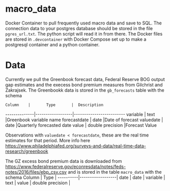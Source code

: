# macro_data
Docker Container to pull frequently used macro data and save to SQL. The connection data to your postgres database should be stored in the file `pgres_url.txt`.
The python script will read it in from there. The Docker files are stored in `.devcontainer` with Docker Compose set up to make a postgresql container and a python container.

# Data 
Currently we pull the Greenbook forecast data, Federal Reserve BOG output gap estimates and the execess bond premium measures from Gilchrist and Zakrajsek. The Greenbookk data 
is stored in the `gb_forecasts` table with the schema
                         
    Column    |       Type       |  Description
--------------|------------------|-------------------------
 variable     | text             |Greenbook variable name
 forecastdate | date             |Date of forecast
 valuedate    | date             |Quarterly forecasted date
 value        | double precision |Forecast Value

Observations with `valuedate < forecastdate`, these are the real time estimates for that period. More info here
https://www.philadelphiafed.org/surveys-and-data/real-time-data-research/greenbook

The GZ excess bond premium data is downloaded from https://www.federalreserve.gov/econresdata/notes/feds-notes/2016/files/ebp_csv.csv
and is stored in the table `macro_data` with the schema 
  Column  |       Type       |
----------|------------------|
 date     | date             |
 variable | text             |
 value    | double precision |
